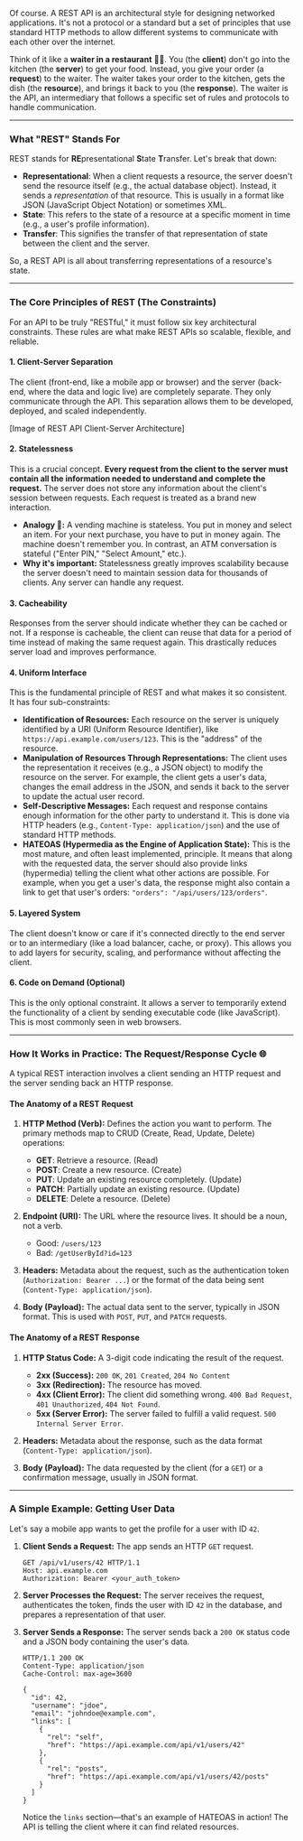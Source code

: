 Of course. A REST API is an architectural style for designing networked applications. It's not a protocol or a standard but a set of principles that use standard HTTP methods to allow different systems to communicate with each other over the internet.

Think of it like a **waiter in a restaurant** 🧑‍🍳. You (the **client**) don't go into the kitchen (the **server**) to get your food. Instead, you give your order (a **request**) to the waiter. The waiter takes your order to the kitchen, gets the dish (the **resource**), and brings it back to you (the **response**). The waiter is the API, an intermediary that follows a specific set of rules and protocols to handle communication.

-----

### What "REST" Stands For

REST stands for **RE**presentational **S**tate **T**ransfer. Let's break that down:

  * **Representational**: When a client requests a resource, the server doesn't send the resource itself (e.g., the actual database object). Instead, it sends a *representation* of that resource. This is usually in a format like JSON (JavaScript Object Notation) or sometimes XML.
  * **State**: This refers to the state of a resource at a specific moment in time (e.g., a user's profile information).
  * **Transfer**: This signifies the transfer of that representation of state between the client and the server.

So, a REST API is all about transferring representations of a resource's state.

-----

### The Core Principles of REST (The Constraints)

For an API to be truly "RESTful," it must follow six key architectural constraints. These rules are what make REST APIs so scalable, flexible, and reliable.

#### 1\. Client-Server Separation

The client (front-end, like a mobile app or browser) and the server (back-end, where the data and logic live) are completely separate. They only communicate through the API. This separation allows them to be developed, deployed, and scaled independently.

[Image of REST API Client-Server Architecture]

#### 2\. Statelessness

This is a crucial concept. **Every request from the client to the server must contain all the information needed to understand and complete the request.** The server does not store any information about the client's session between requests. Each request is treated as a brand new interaction.

  * **Analogy 🤔:** A vending machine is stateless. You put in money and select an item. For your next purchase, you have to put in money again. The machine doesn't remember you. In contrast, an ATM conversation is stateful ("Enter PIN," "Select Amount," etc.).
  * **Why it's important:** Statelessness greatly improves scalability because the server doesn't need to maintain session data for thousands of clients. Any server can handle any request.

#### 3\. Cacheability

Responses from the server should indicate whether they can be cached or not. If a response is cacheable, the client can reuse that data for a period of time instead of making the same request again. This drastically reduces server load and improves performance.

#### 4\. Uniform Interface

This is the fundamental principle of REST and what makes it so consistent. It has four sub-constraints:

  * **Identification of Resources:** Each resource on the server is uniquely identified by a URI (Uniform Resource Identifier), like `https://api.example.com/users/123`. This is the "address" of the resource.
  * **Manipulation of Resources Through Representations:** The client uses the representation it receives (e.g., a JSON object) to modify the resource on the server. For example, the client gets a user's data, changes the email address in the JSON, and sends it back to the server to update the actual user record.
  * **Self-Descriptive Messages:** Each request and response contains enough information for the other party to understand it. This is done via HTTP headers (e.g., `Content-Type: application/json`) and the use of standard HTTP methods.
  * **HATEOAS (Hypermedia as the Engine of Application State):** This is the most mature, and often least implemented, principle. It means that along with the requested data, the server should also provide links (hypermedia) telling the client what other actions are possible. For example, when you get a user's data, the response might also contain a link to get that user's orders: `"orders": "/api/users/123/orders"`.

#### 5\. Layered System

The client doesn't know or care if it's connected directly to the end server or to an intermediary (like a load balancer, cache, or proxy). This allows you to add layers for security, scaling, and performance without affecting the client.

#### 6\. Code on Demand (Optional)

This is the only optional constraint. It allows a server to temporarily extend the functionality of a client by sending executable code (like JavaScript). This is most commonly seen in web browsers.

-----

### How It Works in Practice: The Request/Response Cycle 🌐

A typical REST interaction involves a client sending an HTTP request and the server sending back an HTTP response.

#### The Anatomy of a REST Request

1.  **HTTP Method (Verb):** Defines the action you want to perform. The primary methods map to CRUD (Create, Read, Update, Delete) operations:

      * **GET**: Retrieve a resource. (Read)
      * **POST**: Create a new resource. (Create)
      * **PUT**: Update an existing resource completely. (Update)
      * **PATCH**: Partially update an existing resource. (Update)
      * **DELETE**: Delete a resource. (Delete)

2.  **Endpoint (URI):** The URL where the resource lives. It should be a noun, not a verb.

      * Good: `/users/123`
      * Bad: `/getUserById?id=123`

3.  **Headers:** Metadata about the request, such as the authentication token (`Authorization: Bearer ...`) or the format of the data being sent (`Content-Type: application/json`).

4.  **Body (Payload):** The actual data sent to the server, typically in JSON format. This is used with `POST`, `PUT`, and `PATCH` requests.

#### The Anatomy of a REST Response

1.  **HTTP Status Code:** A 3-digit code indicating the result of the request.

      * **2xx (Success):** `200 OK`, `201 Created`, `204 No Content`
      * **3xx (Redirection):** The resource has moved.
      * **4xx (Client Error):** The client did something wrong. `400 Bad Request`, `401 Unauthorized`, `404 Not Found`.
      * **5xx (Server Error):** The server failed to fulfill a valid request. `500 Internal Server Error`.

2.  **Headers:** Metadata about the response, such as the data format (`Content-Type: application/json`).

3.  **Body (Payload):** The data requested by the client (for a `GET`) or a confirmation message, usually in JSON format.

-----

### A Simple Example: Getting User Data

Let's say a mobile app wants to get the profile for a user with ID `42`.

1.  **Client Sends a Request:** The app sends an HTTP `GET` request.

    ```http
    GET /api/v1/users/42 HTTP/1.1
    Host: api.example.com
    Authorization: Bearer <your_auth_token>
    ```

2.  **Server Processes the Request:** The server receives the request, authenticates the token, finds the user with ID `42` in the database, and prepares a representation of that user.

3.  **Server Sends a Response:** The server sends back a `200 OK` status code and a JSON body containing the user's data.

    ```http
    HTTP/1.1 200 OK
    Content-Type: application/json
    Cache-Control: max-age=3600

    {
      "id": 42,
      "username": "jdoe",
      "email": "johndoe@example.com",
      "links": [
        {
          "rel": "self",
          "href": "https://api.example.com/api/v1/users/42"
        },
        {
          "rel": "posts",
          "href": "https://api.example.com/api/v1/users/42/posts"
        }
      ]
    }
    ```

    Notice the `links` section—that's an example of HATEOAS in action\! The API is telling the client where it can find related resources.